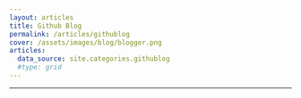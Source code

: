 ```yaml
---
layout: articles
title: Github Blog
permalink: /articles/githublog
cover: /assets/images/blog/blogger.png
articles:
  data_source: site.categories.githublog
  #type: grid
---
```


<div class="article__content" markdown="1">

---
